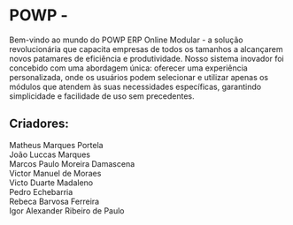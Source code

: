 # POWP - 
Bem-vindo ao mundo do POWP ERP Online Modular - a solução revolucionária que capacita empresas de todos os tamanhos a alcançarem novos patamares de eficiência e produtividade. Nosso sistema inovador foi concebido com uma abordagem única: oferecer uma experiência personalizada, onde os usuários podem selecionar e utilizar apenas os módulos que atendem às suas necessidades específicas, garantindo simplicidade e facilidade de uso sem precedentes.





## Criadores:

Matheus Marques Portela<br>
João Luccas Marques<br>
Marcos Paulo Moreira Damascena<br>
Victor Manuel de Moraes<br>
Victo Duarte Madaleno<br>
Pedro Echebarria<br>
Rebeca Barvosa Ferreira<br>
Igor Alexander Ribeiro de Paulo<br>
